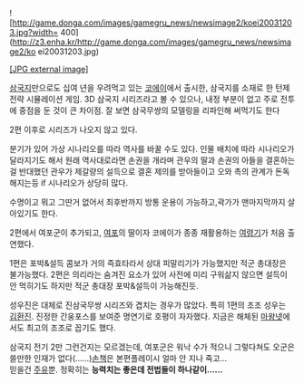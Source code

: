 ![http://game.donga.com/images/gamegru_news/newsimage2/koei20031203.jpg?width=
400](http://z3.enha.kr/http://game.donga.com/images/gamegru_news/newsimage2/ko
ei20031203.jpg)

[[JPG external
image]](http://game.donga.com/images/gamegru_news/newsimage2/koei20031203.jpg)

  
[삼국지](%EC%82%BC%EA%B5%AD%EC%A7%80.md)만으로도 십여 년을 우려먹고 있는
[코에이](%EC%BD%94%EC%97%90%EC%9D%B4.md)에서 출시한, 삼국지를 소재로 한 턴제 전략 시뮬레이션 게임. 3D
삼국지 시리즈라고 볼 수 있으나, 내정 부분이 없고 주로 전투에 중점을 둔 것이 큰 차이점. 잘 보면 삼국무쌍의 모델링을 리파인해 써먹기도
한다

2편 이후로 시리즈가 나오지 않고 있다.

분기가 있어 가상 시나리오를 따라 역사를 바꿀 수도 있다. 인물 배치에 따라 시나리오가 달라지기도 해서 원래 역사대로라면 손권을 개라며
관우의 딸과 손권의 아들을 결혼하는걸 반대했던 관우가 제갈량의 설득으로 결혼 제의를 받아들이고 오와 촉의 관계가 돈독해지는등 if 시나리오가
상당히 많다.

수명이고 뭐고 그딴거 없어서 최후반까지 방통 운용이 가능하고,곽가가 맨마지막까지 살아있기도 한다.

2편에서 여포군이 추가되고, [여포](%EC%97%AC%ED%8F%AC.md)의 딸이자 코에이가 종종 재활용하는
[여령기](%EC%97%AC%EB%A0%B9%EA%B8%B0.md)가 처음 출연했다.

1편은 포박&설득 콤보가 거의 즉효타라서 상대 피말리기가 가능했지만 적군 총대장은 불가능했다. 2편은 의리라는 숨겨진 요소가 있어 사전에
미리 구워삶지 않으면 설득이 안 먹히기도 하지만 적군 총대장 포박&설득이 가능해진듯.

성우진은 대체로 진삼국무쌍 시리즈와 겹치는 경우가 많았다. 특히 1편의 조조 성우는  
[김환진](%EA%B9%80%ED%99%98%EC%A7%84.md). 진정한 간웅포스를 보여준 명연기로 호평이 자자했다. 지금은 해체된
[마왕넷](%EB%A7%88%EC%99%95%EB%84%B7.md)에서도 최고의 조조로 꼽기도 했다.

삼국지 전기 2만 그런건지는 모르겠는데, 여포군은 워낙 수가 적으니 그렇다쳐도 오군은 쓸만한 인재가
없다(……)[손책](%EC%86%90%EC%B1%85.md)은 본편플레이시 얼마 안 지나 죽고…  
믿을건 [주유](%EC%A3%BC%EC%9C%A0%28%EC%82%BC%EA%B5%AD%EC%A7%80%29.md)뿐. 정확히는
**능력치는 좋은데 전법들이 하나같이……**

